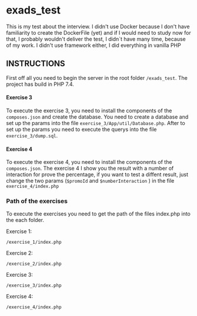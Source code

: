 # exads_test

This is my test about the interview.
I didn't use Docker because I don't have familiarity to create the DockerFile (yet) and
if I would need to study now for that, I probably wouldn't deliver the test, 
I didn`t have many time, because of my work.
I didn't use framework either, I did everything in vanilla PHP

## INSTRUCTIONS

First off all you need to begin the server in the root folder ```/exads_test```. 
The project has build in PHP 7.4.

#### Exercise 3
To execute the exercise 3, you need to install the components of the ```composes.json``` and 
create the database. You need to create a database and set up the params into 
the file ```exercise_3/App/util/Database.php```. After to set up the params you need
to execute the querys into the file ```exercise_3/dump.sql```.

#### Exercise 4
To execute the exercise 4, you need to install the components of the ```composes.json```.
The exercise 4 I show you the result with a number of interaction for prove the percentage,
if you want to test a diffent result, just change the two params 
(```$promoId``` and ```$numberInteraction``` ) in the file ```exercise_4/index.php```




### Path of the exercises

To execute the exercises you need to get the path of the files index.php into the each
folder.
 

Exercise 1:

``/exercise_1/index.php``


Exercise 2:

``/exercise_2/index.php``


Exercise 3:

``/exercise_3/index.php``


Exercise 4:

``/exercise_4/index.php``
